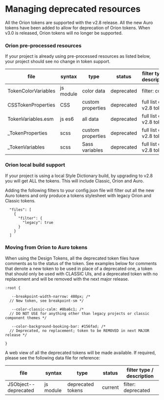# Managing deprecated resources

All the Orion tokens are supported with the v2.8 release. All the new Auro tokens have been added to allow for deprecation of Orion tokens. When v3.0 is released, Orion tokens will no longer be supported.

### Orion pre-processed resources

If your project is already using pre-processed resources as listed below, your project should see no change in token support.

| file | syntax | type | status | filter type / description |
|---|---|---|---|---|
| TokenColorVariables | js module | color data | deprecated | filter: color |
| CSSTokenProperties | CSS | custom properties | deprecated | full list of < v2.8 tokens |
| TokenVariables.esm | js es6 | all data | deprecated | full list of < v2.8 tokens |
| _TokenProperties | scss | custom properties | deprecated | full list of < v2.8 tokens |
| _TokenVariables | scss | Sass variables | deprecated | full list of < v2.8 tokens |

### Orion local build support

If your project is using a local Style Dictionary build, by upgrading to v2.8 you will get ALL the tokens. This will include Classic, Orion and Auro.

Adding the following filters to your config.json file will filter out all the new Auro tokens and only produce a tokens stylesheet with legacy Orion and Classic tokens.

```
  "files": [
    {
      "filter": {
        "legacy": true
      }
    }
  ]
```

### Moving from Orion to Auro tokens

When using the Design Tokens, all the deprecated token files have comments as to the status of the token. See examples below for comments that denote a new token to be used in place of a deprecated one, a token that should only be used with CLASSIC UIs, and a deprecated token with no replacement and will be removed with the next major release.

```
:root {

   --breakpoint-width-narrow: 480px; /*
  // New token, see breakpoint-sm */

   --color-classic-calm: #8ba6c1; /*
  // DO NOT USE for anything other than legacy projects or classic component themes */

   --color-background-booking-bar: #156fad; /*
  // Deprecated, no replacement; token to be REMOVED in next MAJOR release */

}
```

A web view of all the deprecated tokens will be made available. If required, please see the following data file for reference:

| file | syntax | type | status | filter type / description |
|---|---|---|---|---|
| JSObject--deprecated | js module | deprecated tokens | current | filter: deprecated |
